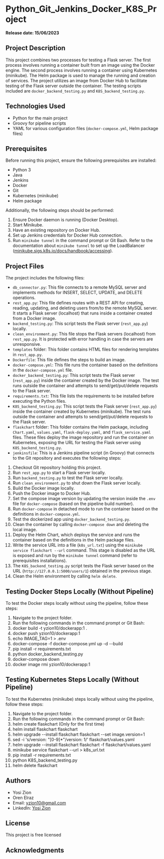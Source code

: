 # Python_Git_Jenkins_Docker_K8S_Project

**Release date: 15/06/2023**

## Project Description
This project combines two processes for testing a Flask server. The first process involves running a container built from an image using the Docker engine. The second process involves running a container using Kubernetes (minikube). The Helm package is used to manage the running and creation of services. The project utilizes an image from Docker Hub to facilitate testing of the Flask server outside the container. The testing scripts included are `docker_backend_testing.py` and `K8S_backend_testing.py`.

## Technologies Used
- Python for the main project
- Groovy for pipeline scripts
- YAML for various configuration files (`docker-compose.yml`, Helm package files)

## Prerequisites
Before running this project, ensure the following prerequisites are installed:
- Python 3
- Java
- Jenkins
- Docker
- Git
- Kubernetes (minikube)
- Helm package

Additionally, the following steps should be performed:
1. Ensure Docker daemon is running (Docker Desktop).
2. Start Minikube.
3. Have an existing repository on Docker Hub.
4. Set up Jenkins credentials for Docker Hub connection.
5. Run `minikube tunnel` in the command prompt or Git Bash. Refer to the documentation about `minikube tunnel` to set up the LoadBalancer ([minikube.sigs.k8s.io/docs/handbook/accessing](https://minikube.sigs.k8s.io/docs/handbook/accessing/)).

## Project Files
The project includes the following files:

- `db_connector.py`: This file connects to a remote MySQL server and implements methods for INSERT, SELECT, UPDATE, and DELETE operations.
- `rest_app.py`: This file defines routes with a REST API for creating, reading, updating, and deleting users from/to the remote MySQL server. It starts a Flask server (localhost) that runs inside a container created from a Docker image.
- `backend_testing.py`: This script tests the Flask server (`rest_app.py`) locally.
- `clean_environment.py`: This file stops the Flask servers (localhost) from `rest_app.py`. It is protected with error handling in case the servers are unresponsive.
- `templates` folder: This folder contains HTML files for rendering templates in `rest_app.py`.
- `Dockerfile`: This file defines the steps to build an image.
- `docker-compose.yml`: This file runs the container based on the definitions in the `docker-compose.yml` file.
- `docker_backend_testing.py`: This script tests the Flask server (`rest_app.py`) inside the container created by the Docker image. The test runs outside the container and attempts to send/get/put/delete requests to the Flask server.
- `requirements.txt`: This file lists the requirements to be installed before executing the Python files.
- `K8S_backend_testing.py`: This script tests the Flask server (`rest_app.py`) inside the container created by Kubernetes (minikube). The test runs outside the container and attempts to send/get/put/delete requests to the Flask server.
- `flaskchart` folder: This folder contains the Helm package, including `Chart.yaml`, `values.yaml`, `flask-deploy.yaml`, and `flask_service.yaml` files. These files deploy the image repository and run the container on Kubernetes, exposing the URL for testing the Flask server using `K8S_backend_testing.py`.
- `jenkinsfile`: This is a Jenkins pipeline script (in Groovy) that connects to the Git repository and executes the following steps:
1. Checkout Git repository holding this project.
2. Run `rest_app.py` to start a Flask server locally.
3. Run `backend_testing.py` to test the Flask server locally.
4. Run `clean_environment.py` to shut down the Flask server locally.
5. Build the Docker image locally.
6. Push the Docker image to Docker Hub.
7. Set the compose image version by updating the version inside the `.env` file for `docker-compose` (based on the pipeline build number).
8. Run `docker-compose` in detached mode to run the container based on the definitions in `docker-compose.yml`.
9. Test the dockerized app using `docker_backend_testing.py`.
10. Clean the container by calling `docker-compose down` and deleting the local image.
11. Deploy the Helm Chart, which deploys the service and runs the container based on the definitions in the Helm package files.
12. Write the service URL into a file (`k8s_url.txt`) using the `minikube service flaskchart --url` command. This stage is disabled as the URL is exposed and run by the `minikube tunnel` command (refer to prerequisites installations).
13. The `K8S_backend_testing.py` script tests the Flask server based on the URL (`http://127.0.0.1:5000/users/1`) obtained in the previous stage.
14. Clean the Helm environment by calling `helm delete`.

## Testing Docker Steps Locally (Without Pipeline)
To test the Docker steps locally without using the pipeline, follow these steps:
1. Navigate to the project folder.
2. Run the following commands in the command prompt or Git Bash:
3. docker build -t yzion10/dockerapp:1 .
4. docker push yzion10/dockerapp:1
5. echo IMAGE_TAG=1 > .env
6. docker-compose -f docker-compose.yml up -d --build
7. pip install -r requirements.txt
8. python docker_backend_testing.py
9. docker-compose down
10. docker image rmi yzion10/dockerapp:1

## Testing Kubernetes Steps Locally (Without Pipeline)
To test the Kubernetes (minikube) steps locally without using the pipeline, follow these steps:
1. Navigate to the project folder.
2. Run the following commands in the command prompt or Git Bash:
3. helm create flaskchart (Only for the first time)
4. helm install flaskchart flaskchart
5. helm upgrade --install flaskchart flaskchart --set image.version=1
6. sed -i 's/version: "[0-9]*"/version: 1/' flaskchart/values.yaml
7. helm upgrade --install flaskchart flaskchart -f flaskchart/values.yaml
8. minikube service flaskchart --url > k8s_url.txt
9. pip install -r requirements.txt
10. python K8S_backend_testing.py
11. helm delete flaskchart

## Authors
- Yosi Zion
- Oren Elraz
- Email: yzion10@gmail.com
- LinkedIn: [Yosi Zion](https://www.linkedin.com/in/yosi-zion-bb90a2181/)

## License
This project is free licensed

## Acknowledgments

